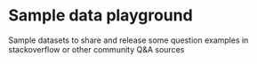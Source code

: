 # Sample data playground
Sample datasets to share and release some question examples in stackoverflow or other community Q&amp;A sources
